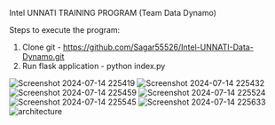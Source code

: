 Intel UNNATI TRAINING PROGRAM (Team Data Dynamo)

Steps to execute the program:
  1) Clone git - https://github.com/Sagar55526/Intel-UNNATI-Data-Dynamo.git
  2) Run flask application - python index.py 

![Screenshot 2024-07-14 225419](https://github.com/user-attachments/assets/18cf1d0c-6227-4214-9839-0c99149196a5)
![Screenshot 2024-07-14 225432](https://github.com/user-attachments/assets/4137d599-2879-4c8a-9e78-0702aff7b8fa)
![Screenshot 2024-07-14 225459](https://github.com/user-attachments/assets/a0b864f2-55cf-4956-a988-1ae14de51adb)
![Screenshot 2024-07-14 225524](https://github.com/user-attachments/assets/fb604e73-5a65-4fb4-8f57-f2fb2548c6dd)
![Screenshot 2024-07-14 225545](https://github.com/user-attachments/assets/25892af5-6370-4faf-ab28-89169a68c51f)
![Screenshot 2024-07-14 225633](https://github.com/user-attachments/assets/33c08078-f542-4c96-b912-8292ba3197f9)
![architecture](https://github.com/user-attachments/assets/005c203a-32de-47c8-8781-d83e464039c8)
